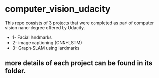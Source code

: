 # computer_vision_udacity

This repo consists of 3 projects that were completed as part of computer vision nano-degree offered by Udacity.
* 1- Facial landmarks
* 2- image captioning (CNN+LSTM)
* 3- Graph-SLAM using landmarks
## more details of each project can be found in its folder. 
